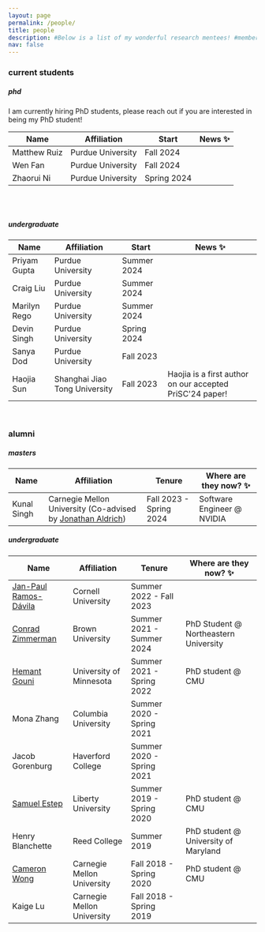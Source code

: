 ```yaml
---
layout: page
permalink: /people/
title: people
description: #Below is a list of my wonderful research mentees! #members of the lab or group
nav: false
---
```


### current students

##### phd
I am currently hiring PhD students, please reach out if you are interested in being my PhD student!

| Name                 | Affiliation                   | Start       | News :sparkles:      |
| -----------          | -----------                   | ----------  | ----------           |
| Matthew Ruiz         | Purdue University             | Fall 2024   |                      |
| Wen Fan              | Purdue University             | Fall 2024   |                      |
| Zhaorui Ni           | Purdue University             | Spring 2024 |                      |

<br>

<!--##### masters

| Name                 | Affiliation                   | Start       | News :sparkles:      |
| -----------          | -----------                   | ----------  | ---------- |
| Kunal Singh          | Carnegie Mellon University (Co-advised by [Jonathan Aldrich](https://www.cs.cmu.edu/~aldrich/))   | Fall 2023   | Kunal is an author on our accepted PriSC'24 paper! |-->

<br>

##### undergraduate

| Name                 | Affiliation                   | Start       | News :sparkles:       |
| -----------          | -----------                   | ----------  | ---------- |
| Priyam Gupta         | Purdue University             | Summer 2024 |            |
| Craig Liu            | Purdue University             | Summer 2024 |            |
| Marilyn Rego         | Purdue University             | Summer 2024 |            |
| Devin Singh          | Purdue University             | Spring 2024 |            |
| Sanya Dod            | Purdue University             | Fall 2023   |            |
| Haojia Sun           | Shanghai Jiao Tong University | Fall 2023   | Haojia is a first author on our accepted PriSC'24 paper! |

<br>

### alumni

##### masters
| Name                 | Affiliation                                                                                       | Tenure                  | Where are they now? :sparkles:      |
| -----------          | -----------                                                                                       | ----------              | ---------- |
| Kunal Singh          | Carnegie Mellon University (Co-advised by [Jonathan Aldrich](https://www.cs.cmu.edu/~aldrich/))   | Fall 2023 - Spring 2024 | Software Engineer @ NVIDIA          |

##### undergraduate

| Name                                        | Affiliation                   | Tenure                     | Where are they now? :sparkles:        |
| -----------                                 | -----------                   | ----------                 | ---------- |
| [Jan-Paul Ramos-Dávila](https://jpramos.me/)| Cornell University            | Summer 2022 - Fall 2023    |  |
| [Conrad Zimmerman](https://conradz.com/)    | Brown University              | Summer 2021 - Summer 2024  | PhD Student @ Northeastern University |
| [Hemant Gouni](https://hgouni.com/)         | University of Minnesota       | Summer 2021 - Spring 2022  | PhD student @ CMU      |
| Mona Zhang                                  | Columbia University           | Summer 2020 - Spring 2021  |  |
| Jacob Gorenburg                             | Haverford College             | Summer 2020 - Spring 2021  |  |
| [Samuel Estep](https://samestep.com/)       | Liberty University            | Summer 2019 - Spring 2020  | PhD student @ CMU |
| Henry Blanchette                            | Reed College                  | Summer 2019                | PhD student @ University of Maryland  |
| [Cameron Wong](https://camdar.io/)          | Carnegie Mellon University    | Fall 2018 - Spring 2020    | PhD student @ CMU |
| Kaige Lu                                    | Carnegie Mellon University    | Fall 2018 - Spring 2019    |  |